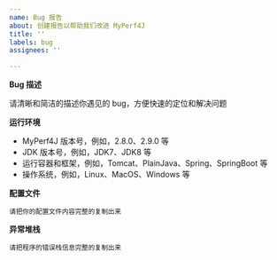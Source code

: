 ```yaml
---
name: Bug 报告
about: 创建报告以帮助我们改进 MyPerf4J
title: ''
labels: bug
assignees: ''

---
```


**Bug 描述** 

请清晰和简洁的描述你遇见的 bug，方便快速的定位和解决问题

**运行环境**
* MyPerf4J 版本号，例如，2.8.0、2.9.0 等
* JDK 版本号，例如，JDK7、JDK8 等 
* 运行容器和框架，例如，Tomcat、PlainJava、Spring、SpringBoot 等
* 操作系统，例如，Linux、MacOS、Windows 等

**配置文件** 
```
请把你的配置文件内容完整的复制出来
```

**异常堆栈** 
```
请把程序的错误栈信息完整的复制出来
```
